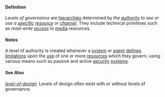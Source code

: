 #### Definition

*Levels of governance* are [hierarchies](https://github.com/gcassel/Modular-Organization-Terminology/blob/master/terms/hierarchy.md) determined by *the [authority](https://github.com/gcassel/Modular-Organization-Terminology/blob/master/terms/authority.md) to see or use a [specific](https://github.com/gcassel/Modular-Organizing-Terminology/blob/master/terms/specific.md) [resource](https://github.com/gcassel/Modular-Organizing-Terminology/blob/master/terms/resource.md) or [channel](https://github.com/gcassel/Modular-Organizing-Terminology/blob/master/terms/channel.md)*.  They include technical primitives such as _read-write [access](https://github.com/gcassel/Modular-Organization-Terminology/blob/master/terms/access.md)_ to [media](https://github.com/gcassel/Modular-Organization-Terminology/blob/master/terms/media.md) resources.  

#### Notes

A level of authority is created whenever a [system](https://github.com/gcassel/Modular-Organization-Terminology/blob/master/terms/system.md) or [agent](https://github.com/gcassel/Modular-Organization-Terminology/blob/master/terms/agent.md) [defines](https://github.com/gcassel/Modular-Organization-Terminology/blob/master/terms/define.md) [limitations](https://github.com/gcassel/Modular-Organization-Terminology/blob/master/terms/limit.md) upon the [use](https://github.com/gcassel/Modular-Organization-Terminology/blob/master/terms/use.md) of one or more [resources](https://github.com/gcassel/Modular-Organization-Terminology/blob/master/terms/resource.md) which they govern, using various means such as passive and active [security](https://github.com/gcassel/Modular-Organization-Terminology/blob/master/terms/secure.md) [systems](https://github.com/gcassel/Modular-Organization-Terminology/blob/master/terms/system.md). 

#### See Also

*[level-of-design](https://github.com/gcassel/Modular-Organizing-Terminology/blob/master/terms/level-of-design.md)*: Levels of design often exist with or without levels of governance.
